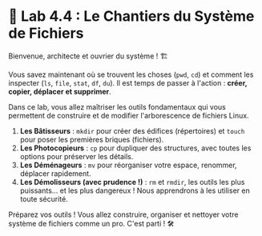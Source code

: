 # 🐧 Lab 4.4 : Le Chantiers du Système de Fichiers

Bienvenue, architecte et ouvrier du système ! 🏗️

Vous savez maintenant où se trouvent les choses (`pwd`, `cd`) et comment les inspecter (`ls`, `file`, `stat`, `df`, `du`). Il est temps de passer à l'action : **créer, copier, déplacer et supprimer**.

Dans ce lab, vous allez maîtriser les outils fondamentaux qui vous permettent de construire et de modifier l'arborescence de fichiers Linux.
1.  **Les Bâtisseurs** : `mkdir` pour créer des édifices (répertoires) et `touch` pour poser les premières briques (fichiers).
2.  **Les Photocopieurs** : `cp` pour dupliquer des structures, avec toutes les options pour préserver les détails.
3.  **Les Déménageurs** : `mv` pour réorganiser votre espace, renommer, déplacer rapidement.
4.  **Les Démolisseurs (avec prudence !)** : `rm` et `rmdir`, les outils les plus puissants... et les plus dangereux ! Nous apprendrons à les utiliser en toute sécurité.

Préparez vos outils ! Vous allez construire, organiser et nettoyer votre système de fichiers comme un pro. C'est parti ! 🛠️